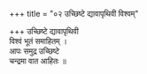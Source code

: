 +++
title = "०२ उच्छिष्टे द्यावापृथिवी विश्वम्"

+++
उच्छिष्टे द्यावापृथिवी  
विश्वं भूतं समाहितम् ।  
आपः समुद्र उच्छिष्टे  
चन्द्रमा वात आहितः ॥
